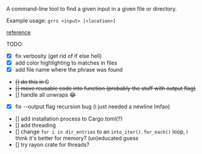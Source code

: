 A command-line tool to find a given input in a given file or directory.

Example usage: `grrs <input> [<location>]`

[reference](https://rust-cli.github.io/book/)


TODO:
- [x] fix verbosity (get rid of if else hell)
- [x] add color highlighting to matches in files
- [x] add file name where the phrase was found
- ~~[] do this in C~~
- ~~[] move reusable code into function (probably the stuff with output flag)~~
- [] handle all unwraps :joy:
- [x] fix --output flag recursion bug (i just needed a newline lmfao)
- [] add installation process to Cargo.toml(?)
- [] add threading
- [] change `for i in dir_entries` to an `into_iter().for_each()` loop, i think it's better for memory? (un)educated guess
- [] try rayon crate for threads?
